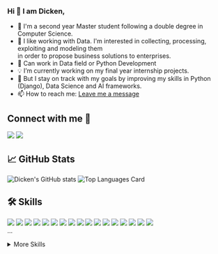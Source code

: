 ### Hi  👋 I am Dicken,
<!--
**D-kn/D-kn** is a ✨ _special_ ✨ repository because its `README.md` (this file) appears on your GitHub profile.

Here are some ideas to get you started: -->
-  💬 I'm a second year Master student following a double degree in Computer Science.
- 🔭 I like working with Data. I'm interested in collecting, processing, exploiting and modeling them <br> in order to propose business solutions to enterprises.
- 🎯 Can work in Data field or Python Development
- :bulb: I’m currently working on my final year internship projects.
- 🌱 But I stay on track with my goals by improving my skills in Python (Django), Data Science and AI frameworks.
- 📫 How to reach me: <a href="mailto:dickenmoungala@gmail.com">Leave me a message</a>

<!-- - 👯 I’m looking to collaborate on ... -->
<!-- - 🤔 I’m looking for help with ... -->
<!-- - 💬 Ask me about ... -->
<!-- - 📫 How to reach me: <a href="mailto:dickenmoungala@gmail.com">Dicken NGOLO</a> -->
<!-- - :book: Want to know me more ? : <a href="https://sites.google.com/view/rolvydickenmyblog1234/" target="_blank">My Portfolio</a> -->

<!-- - 😄 Pronouns: ... -->
<!-- - ⚡ Fun fact: ... -->

## Connect with me 📡 <br>

<a href="https://www.linkedin.com/in/d-kn/"><img src="https://img.icons8.com/color/80/000000/linkedin.png"/></a>
<a href="https://www.facebook.com/rolvy.ngolomoungala"><img src="https://img.icons8.com/fluency/80/000000/facebook-new.png"/></a><br>


<!-- [![Top Langs](https://github-readme-stats.vercel.app/api/top-langs/?username=D-kn)](https://github.com/D-kn/github-readme-stats) -->
<!-- [![Top Langs](https://github-readme-stats.vercel.app/api/top-langs/?username=D-kn&show_icons=true&theme=radical) -->

<!-- ------------------- Github stats --------------------------------- -->
## &#x1f4c8; GitHub Stats

<!-- ![Github stats](https://github-readme-stats.vercel.app/api?username=D-kn&theme=highcontrast&show_icons=true&count_private=true) -->
![Dicken's GitHub stats](https://github-readme-stats.vercel.app/api?username=D-kn&theme=white&show_icons=true)
![Top Languages Card](https://github-readme-stats.vercel.app/api/top-langs/?username=D-kn)
<!-- [![Top Langs](https://github-readme-stats.vercel.app/api/top-langs/?username=D-kn&layout=compact)](https://github.com/D-kn/github-readme-stats) -->

<!-- -------------------- Skills --------------------------------------- -->

## 🛠️ Skills

![](https://img.shields.io/badge/Code-Python-informational?style=flat&logo=Python&logoColor=white&color=blue)
![](https://img.shields.io/badge/Code-R-informational?style=flat&logo=R&logoColor=white&color=blue)
![](https://img.shields.io/badge/Code-JavaScript-informational?style=flat&logo=JavaScript&logoColor=white&color=yellow)
![](https://img.shields.io/badge/Code-Java-informational?style=flat&logo=Java&logoColor=white&color=blue)
![](https://img.shields.io/badge/Code-Django-informational?style=flat&logo=Django&logoColor=white&color=yellow)
![](https://img.shields.io/badge/Code-Flask-informational?style=flat&logo=Flask&logoColor=white&color=yellow)
![](https://img.shields.io/badge/Code-React-informational?style=flat&logo=react&logoColor=white&color=yellow)
![](https://img.shields.io/badge/Code-BootStrap-informational?style=flat&logo=BootStrap&logoColor=white&color=yellow)
![](https://img.shields.io/badge/Code-MongoDB-informational?style=flat&logo=MongoDB&logoColor=white&color=blue)
![](https://img.shields.io/badge/Code-Git-informational?style=flat&logo=Git&logoColor=white&color=yellow)
![](https://img.shields.io/badge/Code-MySQL-informational?style=flat&logo=MySQL&logoColor=white&color=blue)
![](https://img.shields.io/badge/Code-Scikitlearn-informational?style=flat&logo=Scikitlearn&logoColor=white&color=orange)
![](https://img.shields.io/badge/Code-Keras-informational?style=flat&logo=Keras&logoColor=white&color=orange)
![](https://img.shields.io/badge/Code-Pytorch-informational?style=flat&logo=Pytorch&logoColor=white&color=orange)
![](https://img.shields.io/badge/Code-Pandas-informational?style=flat&logo=Pandas&logoColor=white&color=orange)
![](https://img.shields.io/badge/Code-Numpy-informational?style=flat&logo=Numpy&logoColor=white&color=orange)
![](https://img.shields.io/badge/Code-Seaborn-informational?style=flat&logo=Seaborn&logoColor=white&color=orange)
<br>
...

<details>
<summary>More Skills</summary>
  
![](https://img.shields.io/badge/Code-Matplotlib-informational?style=flat&logo=Matplotlib&logoColor=white&color=orange)
![](https://img.shields.io/badge/Code-Plotly-informational?style=flat&logo=Plotly&logoColor=white&color=orange)
![](https://img.shields.io/badge/Code-Streamlit-informational?style=flat&logo=Streamlit&logoColor=white&color=orange)
![](https://img.shields.io/badge/Code-ElasticSearch-informational?style=flat&logo=ElasticSearch&logoColor=white&color=blue)
![](https://img.shields.io/badge/Code-Kibana-informational?style=flat&logo=Kibana&logoColor=white&color=blue)
![](https://img.shields.io/badge/Style-CSS-informational?style=flat&logo=css3&logoColor=white&color=yellow)
![](https://img.shields.io/badge/Style-HTML-informational?style=flat&logo=html5&logoColor=white&color=yellow)
![](https://img.shields.io/badge/Tools-Tableau-informational?style=flat&logo=Tableau&logoColor=white&color=blue)
![](https://img.shields.io/badge/Tools-PowerBI-informational?style=flat&logo=PowerBI&logoColor=white&color=blue)
![](https://img.shields.io/badge/Code-Github-informational?style=flat&logo=Github&logoColor=white&color=yellow)
![](https://img.shields.io/badge/Tools-SonarQube-informational?style=flat&logo=SonarQube&logoColor=white&color=blue)


</details>
